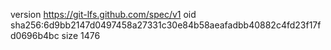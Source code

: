 version https://git-lfs.github.com/spec/v1
oid sha256:6d9bb2147d0497458a27331c30e84b58aeafadbb40882c4fd23f17fd0696b4bc
size 1476
